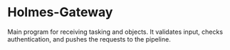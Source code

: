 # Holmes-Gateway
Main program for receiving tasking and objects. It validates input, checks authentication, and pushes the requests to the pipeline.
